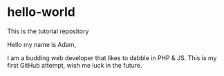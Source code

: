 # hello-world
This is the tutorial repository

Hello my name is Adam,

I am a budding web developer that likes to dabble in PHP & JS.
This is my first GitHub attempt, wish me luck in the future.
